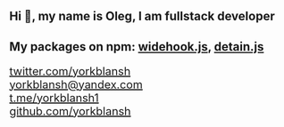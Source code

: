 ## Hi 👋, my name is Oleg, I am fullstack developer

## My packages on npm: [widehook.js](https://www.npmjs.com/package/widehook), [detain.js](https://www.npmjs.com/package/detain)

<div style="font-size:20px">

[twitter.com/yorkblansh](https://twitter.com/yorkblansh) 
\
yorkblansh@yandex.com
\
[t.me/yorkblansh1](https://t.me/yorkblansh1)
\
[github.com/yorkblansh](https://github.com/yorkblansh)
</div>

